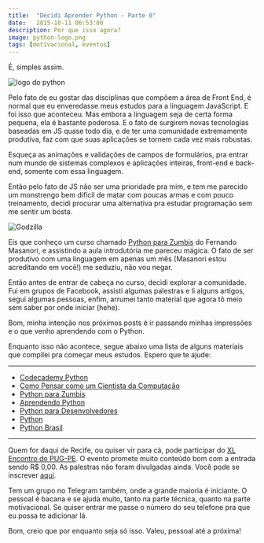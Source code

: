 ```yaml
---
title:  "Decidi Aprender Python - Parte 0"
date:   2015-10-11 06:53:00
description: Por que isso agora?
image: python-logo.png
tags: [motivacional, eventos]
---
```


É, simples assim. 

![logo do python][logo do python]

Pelo fato de eu gostar das disciplinas que compõem a área de Front End, é normal que eu enveredasse meus estudos para a linguagem JavaScript. E foi isso que aconteceu. Mas embora a linguagem seja de certa forma pequena, ela é bastante poderosa. E o fato de surgirem novas tecnologias baseadas em JS quase todo dia, e de ter uma comunidade extremamente produtiva, faz com que suas aplicações se tornem cada vez mais robustas. 

Esqueça as animações e validações de campos de formulários, pra entrar num mundo de sistemas complexos e aplicações inteiras, front-end e back-end, somente com essa linguagem. 

Então pelo fato de JS não ser uma prioridade pra mim, e tem me parecido um monstrengo bem difícil de matar com poucas armas e com pouco treinamento, decidi procurar uma alternativa pra estudar programação sem me sentir um bosta.

![Godzilla][Godzilla]

Eis que conheço um curso chamado [Python para Zumbis][Python para Zumbis] do Fernando Masanori, e assistindo a aula introdutória me pareceu mágica. O fato de ser produtivo com uma linguagem em apenas um mês (Masanori estou acreditando em você!) me seduziu, não vou negar. 

Então antes de entrar de cabeça no curso, decidi explorar a comunidade. Fui em grupos de Facebook, assisti algumas palestras e li alguns artigos, segui algumas pessoas, enfim, arrumei tanto material que agora tô meio sem saber por onde iniciar (hehe).

Bom, minha intenção nos próximos posts é ir passando minhas impressões e o que venho aprendendo com o Python.

Enquanto isso não acontece, segue abaixo uma lista de alguns materiais que compilei pra começar meus estudos. Espero que te ajude:

<hr>

* [Codecademy Python][Codecademy Python]
* [Como Pensar como um Cientista da Computação][Como Pensar como um Cientista da Computação]
* [Python para Zumbis][Python para Zumbis]
* [Aprendendo Python][Aprendendo Python]
* [Python para Desenvolvedores][Python para Desenvolvedores]
* [Python][Python]
* [Python Brasil][Python Brasil]

<hr>

Quem for daqui de Recife, ou quiser vir para cá, pode participar do [XL Encontro do PUG-PE][XL Encontro do PUG-PE]. O evento promete muito conteúdo bom com a entrada sendo R$ 0,00. As palestras não foram divulgadas ainda. Você pode se inscrever [aqui][Inscrição PUG].

Tem um grupo no Telegram também, onde a grande maioria é iniciante. O pessoal é bacana e se ajuda muito, tanto na parte técnica, quanto na parte motivacional. Se quiser entrar me passe o número do seu telefone pra que eu possa te adicionar lá. 

Bom, creio que por enquanto seja só isso. Valeu, pessoal até a próxima!

[Python para Zumbis]:http://pycursos.com/python-para-zumbis/
[Codecademy Python]:https://www.codecademy.com/pt-BR/learn
[Como Pensar como um Cientista da Computação]:https://panda.ime.usp.br/pensepy/static/pensepy/01-Introducao/introducao.html
[Python para Zumbis]:http://pycursos.com/python-para-zumbis/
[Aprendendo Python]:https://ericstk.wordpress.com/
[Python para Desenvolvedores]:http://ricardoduarte.github.io/python-para-desenvolvedores/
[XL Encontro do PUG-PE]:http://www.pug.pe/xl/
[Python]:https://www.python.org/
[Python Brasil]:http://wiki.python.org.br/
[Inscrição PUG]:http://www.eventick.com.br/pugpe40

[logo do python]:../../assets/images/python-logo.png
[Godzilla]:../../assets/images/godzilla.jpg